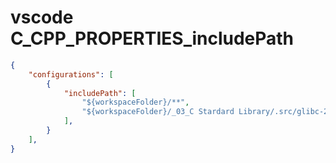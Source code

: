# vscode C_CPP_PROPERTIES_includePath

```json
{
    "configurations": [
        {
            "includePath": [
                "${workspaceFolder}/**",
                "${workspaceFolder}/_03_C Stardard Library/.src/glibc-2.36/include"
            ],
        }
    ],
}
```